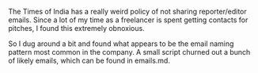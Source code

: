 The Times of India has a really weird policy of not sharing reporter/editor emails. Since a lot of my time as a freelancer is spent getting contacts for pitches, I found this extremely obnoxious. 

So I dug around a bit and found what appears to be the email naming pattern most common in the company. A small script churned out a bunch of likely emails, which can be found in emails.md.
